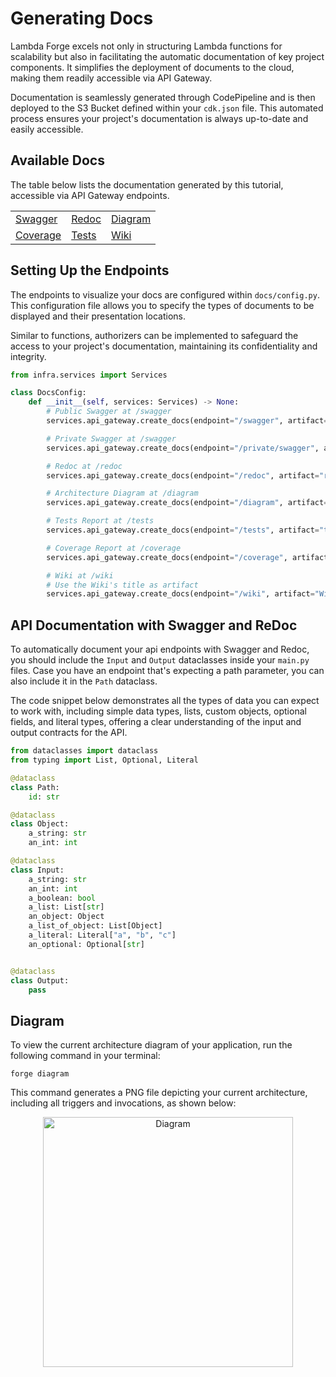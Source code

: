 # Generating Docs

Lambda Forge excels not only in structuring Lambda functions for scalability but also in facilitating the automatic documentation of key project components. It simplifies the deployment of documents to the cloud, making them readily accessible via API Gateway.

Documentation is seamlessly generated through CodePipeline and is then deployed to the S3 Bucket defined within your `cdk.json` file. This automated process ensures your project's documentation is always up-to-date and easily accessible.

## Available Docs

The table below lists the documentation generated by this tutorial, accessible via API Gateway endpoints.

<div style="width: 100%; text-align: center;">

<table style="width: 100%; font-size: 16px; ">
  <tr>
    <td><a href="https://byi76zqidj.execute-api.us-east-2.amazonaws.com/prod/swagger">Swagger</a></td>
    <td><a href="https://byi76zqidj.execute-api.us-east-2.amazonaws.com/prod/redoc">Redoc</a></td>
    <td><a href="https://byi76zqidj.execute-api.us-east-2.amazonaws.com/prod/diagram">Diagram</a></td>
  </tr>
  <tr>
    <td><a href="https://qkaer0f0q5.execute-api.us-east-2.amazonaws.com/staging/coverage">Coverage</a></td>
    <td><a href="https://qkaer0f0q5.execute-api.us-east-2.amazonaws.com/staging/tests?sort=result">Tests</a></td>
    <td><a href="https://api.lambda-forge.com/dev/wiki">Wiki</a></td>
  </tr>
</table>
</div>

## Setting Up the Endpoints

The endpoints to visualize your docs are configured within `docs/config.py`. This configuration file allows you to specify the types of documents to be displayed and their presentation locations.

Similar to functions, authorizers can be implemented to safeguard the access to your project's documentation, maintaining its confidentiality and integrity.

```python title="docs/config.py"
from infra.services import Services

class DocsConfig:
    def __init__(self, services: Services) -> None:
        # Public Swagger at /swagger
        services.api_gateway.create_docs(endpoint="/swagger", artifact="swagger", public=True)

        # Private Swagger at /swagger
        services.api_gateway.create_docs(endpoint="/private/swagger", artifact="swagger", authorizer="secret")

        # Redoc at /redoc
        services.api_gateway.create_docs(endpoint="/redoc", artifact="redoc", public=True)

        # Architecture Diagram at /diagram
        services.api_gateway.create_docs(endpoint="/diagram", artifact="diagram", public=True)

        # Tests Report at /tests
        services.api_gateway.create_docs(endpoint="/tests", artifact="tests", public=True)

        # Coverage Report at /coverage
        services.api_gateway.create_docs(endpoint="/coverage", artifact="coverage", public=True)

        # Wiki at /wiki
        # Use the Wiki's title as artifact
        services.api_gateway.create_docs(endpoint="/wiki", artifact="Wiki", public=True)
```

## API Documentation with Swagger and ReDoc

To automatically document your api endpoints with Swagger and Redoc, you should include the `Input` and `Output` dataclasses inside your `main.py` files. Case you have an endpoint that's expecting a path parameter, you can also include it in the `Path` dataclass.

The code snippet below demonstrates all the types of data you can expect to work with, including simple data types, lists, custom objects, optional fields, and literal types, offering a clear understanding of the input and output contracts for the API.

```python
from dataclasses import dataclass
from typing import List, Optional, Literal

@dataclass
class Path:
    id: str

@dataclass
class Object:
    a_string: str
    an_int: int

@dataclass
class Input:
    a_string: str  
    an_int: int  
    a_boolean: bool  
    a_list: List[str]  
    an_object: Object  
    a_list_of_object: List[Object]  
    a_literal: Literal["a", "b", "c"]  
    an_optional: Optional[str]  


@dataclass
class Output:
    pass 
```

## Diagram

To view the current architecture diagram of your application, run the following command in your terminal:

```
forge diagram
```

This command generates a PNG file depicting your current architecture, including all triggers and invocations, as shown below:


<p align="center">
  <img src="https://i.ibb.co/McYdKPD/diagram.png" alt="Diagram" style="width: 400px;">
</p>